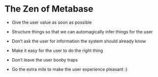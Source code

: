 # The Zen of Metabase

- Give the user value as soon as possible

- Structure things so that we can automagically infer things for the user

- Don’t ask the user for information the system should already know

- Make it easy for the user to do the right thing

- Don’t leave the user booby traps

- Go the extra mile to make the user experience pleasant :)